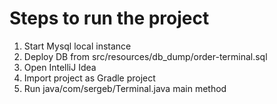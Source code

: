 # Steps to run the project
1. Start Mysql local instance
2. Deploy DB from src/resources/db_dump/order-terminal.sql
3. Open IntelliJ Idea
4. Import project as Gradle project
5. Run java/com/sergeb/Terminal.java main method